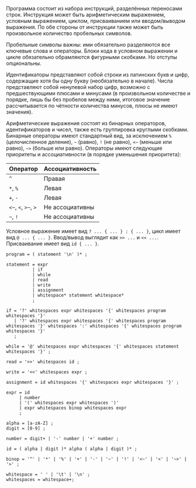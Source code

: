 Программа состоит из набора инструкций, разделённых переносами строк. Инструкция может быть арифметическим выражением, условным выражением, циклом, присваиванием или вводом/выводом выражения. По обе стороны от инструкции также может быть произвольное количество пробельных символов.

Пробельные символы важны: ими обязательно разделяются все ключевые слова и операторы. Блоки кода в условном выражении и цикле обязательно обрамляются фигурными скобками. Но отступы опциональны.

Идентификаторы представляют собой строки из латинских букв и цифр, содержащие хотя бы одну букву (необязательно в начале). Числа представляют собой ненулевой набор цифр, возможно с предшествующими плюсами и минусами (в произвольном количестве и порядке, лишь бы без пробелов между ними, итоговое значение рассчитывается по чётности количества минусов, плюсы не имеют значения).

Арифметические выражения состоят из бинарных операторов, идентификаторов и чисел, также есть группировка круглыми скобками. Бинарные операторы имеют стандартный вид, за исключением `%` (целочисленное деление), `~` (равно), `!` (не равно), `<~` (меньше или равно), `~>` (больше или равно). Операторы имеют следующие приоритеты и ассоциативности (в порядке уменьшения приоритета):

| Оператор | Ассоциативность |
|----------|-----------------|
| `^`        | Правая |
| `*`, `%`      | Левая |
| `+`, `-`      | Левая |
| `<~`, `<`, `>~`, `>` | Не ассоциативны |
| `~`, `!` | Не ассоциативны |

Условное выражение имеет вид `? ... { ... } : { ... }`, цикл имеет вид `@ ... { ... }`. Ввод/вывод выглядит как `>> ...` и `<< ...`. Присваивание имеет вид `id { ... }`. 

```
program = ( statement '\n' )* ;

statement = expr
          | if
          | while
          | read
          | write
          | assignment
          | whitespace* statement whitespace*
          ;

if = '?' whitespaces expr whitespaces '{' whitespaces program whitespaces '}'
   | '?' whitespaces expr whitespaces '{' whitespaces program whitespaces '}' whitespaces ':' whitespaces '{' whitespaces program whitespaces '}'
   ;

while = '@' whitespaces expr whitespaces '{' whitespaces statement whitespaces '}' ;

read = '>>' whitespaces id ;

write = '<<' whitespaces expr ;

assignment = id whitespaces '{' whitespaces expr whitespaces '}' ;

expr = id 
     | number
     | '(' whitespaces expr whitespaces ')'
     | expr whitespaces binop whitespaces expr
     ;

alpha = [a-zA-Z] ;
digit = [0-9] ;

number = digit+ | '-' number | '+' number ;

id = ( alpha | digit )* alpha ( alpha | digit )* ;

binop = '^' | '*' | '%' | '+' | '-' | '~' | '!' | '<~' | '<' | '~>' | '>' ;

whitespace = ' ' | '\t' | '\n' ;
whitespaces = whitespace+;
```

